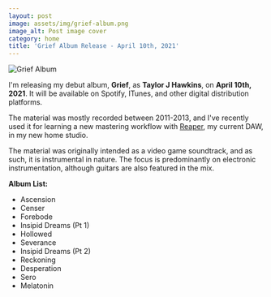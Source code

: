 ```yaml
---
layout: post
image: assets/img/grief-album.png
image_alt: Post image cover
category: home
title: 'Grief Album Release - April 10th, 2021'
---
```

![Grief Album]({{taylorjhawkins.com}}/assets/img/grief-album.png)

I'm releasing my debut album, **Grief**, as **Taylor J Hawkins**, on **April 10th, 2021**. 
It will be available on Spotify, ITunes, and other digital distribution platforms. 

The material was mostly recorded between 2011-2013, and I've recently used it for learning a new mastering workflow with [Reaper](https://www.reaper.fm/), my current DAW, in my new home studio.

The material was originally intended as a video game soundtrack, and as such, it is instrumental in nature.  The focus is predominantly on electronic instrumentation, although guitars are also featured in the mix. 

**Album List:**  
- Ascension
- Censer
- Forebode
- Insipid Dreams (Pt 1)
- Hollowed
- Severance
- Insipid Dreams (Pt 2)
- Reckoning 
- Desperation
- Sero
- Melatonin
